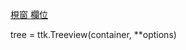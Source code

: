 

[梘窗 欄位](https://www.pythontutorial.net/tkinter/tkinter-treeview/)
[](https://www.pythontutorial.net/tkinter/tkinter-command/)

[](https://www.pythontutorial.net/tkinter/tkinter-event-binding/)


tree = ttk.Treeview(container, **options)

[]()
[]()
[]()

